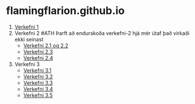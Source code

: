 # flamingflarion.github.io
1. [Verkefni 1](verkefni_1)
2. Verkefni 2 #ATH Þarft að endurskoða verkefni-2 hjá mér útaf það virkaði ekki seinast
   * [Verkefni 2.1 og 2.2](flamingflarion.github.io/verkefni_2/verkefni-21/)
   * [Verkefni 2.3](verkefni_2/verkefni-23/)
   * [Verkefni 2.4](verkefni_2/verkefni-24/)
3. Verkefni 3
   * [Verkefni 3.1](Verkefni_3/verk31)
   * [Verkefni 3.2](Verkefni_3/verk32)
   * [Verkefni 3.3](Verkefni_3/verk33)
   * [Verkefni 3.4](Verkefni_3/verk34)
   * [Verkefni 3.5](Verkefni_3/verk35)
